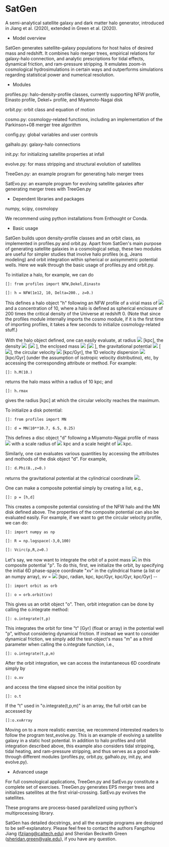 # SatGen

A semi-analytical satellite galaxy and dark matter halo generator,
introduced in Jiang et al. (2020), extended in Green et al. (2020).

- Model overview

SatGen generates satellite-galaxy populations for host halos of desired 
mass and redshift. It combines halo merger trees, empirical relations for 
galaxy-halo connection, and analytic prescriptions for tidal effects, 
dynamical friction, and ram-pressure stripping. It emulates zoom-in 
cosmological hydrosimulations in certain ways and outperforms simulations
regarding statistical power and numerical resolution. 

- Modules

profiles.py: halo-density-profile classes, currently supporting NFW 
profile, Einasto profile, Dekel+ profile, and Miyamoto-Nagai disk

orbit.py: orbit class and equation of motion

cosmo.py: cosmology-related functions, including an implementation of the
Parkinson+08 merger tree algorithm 

config.py: global variables and user controls 

galhalo.py: galaxy-halo connections

init.py: for initializing satellite properties at infall 

evolve.py: for mass stripping and structural evolution of satellites

TreeGen.py: an example program for generating halo merger trees

SatEvo.py: an example program for evolving satellite galaxies after 
generating merger trees with TreeGen.py 

- Dependent libraries and packages

numpy, scipy, cosmolopy

We recommend using python installations from Enthought or Conda. 

- Basic usage

SatGen builds upon density-profile classes and an orbit class, as 
implemented in profiles.py and orbit.py. Apart from SatGen's main purpose 
of generating satellite galaxies in a cosmological setup, these 
two modules are useful for simpler studies that involve halo profiles 
(e.g, Jeans modeling) and orbit integration within spherical or 
axisymmetric potential wells. Here we walk through the basic usage of 
profiles.py and orbit.py. 
 
To initialize a halo, for example, we can do

`[]: from profiles import NFW,Dekel,Einasto`

`[]: h = NFW(1e12, 10, Delta=200., z=0.)`

This defines a halo object "h" following an NFW profile of a virial mass 
of <img src="https://render.githubusercontent.com/render/math?math=M_\mathrm{vir}=10^{12}\M_\odot"> 
and a concentration of 10, where a halo is defined as spherical enclosure 
of 200 times the critical density of the Universe at redshift 0. (Note 
that since the profiles module internally imports the cosmo module, if it 
is the first time of importing profiles, it takes a few seconds to 
initialize cosmology-related stuff.)

With the halo object defined, one can easily evaluate, at radius 
<img src="https://render.githubusercontent.com/render/math?math=r"> 
[kpc], the density <img src="https://render.githubusercontent.com/render/math?math=\rho(r)"> 
[<img src="https://render.githubusercontent.com/render/math?math=M_\odot\mathrm{kpc}^{-3}"> ], 
the enclosed mass <img src="https://render.githubusercontent.com/render/math?math=M(r)"> 
[<img src="https://render.githubusercontent.com/render/math?math=M_\odot"> ], 
the gravitational potential <img src="https://render.githubusercontent.com/render/math?math=\Phi(r)"> 
[<img src="https://render.githubusercontent.com/render/math?math=(\mathrm{kpc/Gyr})^2">], 
the circular velocity <img src="https://render.githubusercontent.com/render/math?math=V_\mathrm{circ}(r)">
[kpc/Gyr],
the 1D velocity dispersion <img src="https://render.githubusercontent.com/render/math?math=\sigma(r)">
[kpc/Gyr]
(under the assumption of isotropic velocity 
distributino), etc, by accessing the corresponding attribute or 
method. For example:
 
`[]: h.M(10.)`

returns the halo mass within a radius of 10 kpc; and

`[]: h.rmax`

gives the radius [kpc] at which the circular velocity reaches the maximum.   

To initialize a disk potential:

`[]: from profiles import MN`

`[]: d = MN(10**10.7, 6.5, 0.25)`

This defines a disc object "d" following a Miyamoto-Nagai profile of mass 
<img src="https://render.githubusercontent.com/render/math?math=M_{\rm d}=10^{10.7}\M_\odot"> 
with a scale radius of 
<img src="https://render.githubusercontent.com/render/math?math=a=6.5"> kpc 
and a scale height of 
<img src="https://render.githubusercontent.com/render/math?math=b=0.25"> kpc. 

Similarly, one can evaluates various quantities by accessing the 
attributes and mothods of the disk object "d". For example,

`[]: d.Phi(8.,z=0.)`

returns the gravitational potential at the cylindrical coordinate 
<img src="https://render.githubusercontent.com/render/math?math=(R,z)=(8,0)">.

One can make a composite potential simply by creating a list, e.g., 

`[]: p = [h,d]`

This creates a composite potential consisting of the NFW halo and the 
MN disk defined above. The properties of the composite potential 
can also be evaluated easily. For example, if we want to get the circular 
velocity profile, we can do:

`[]: import numpy as np`

`[]: R = np.logspace(-3,0,100)`

`[]: Vcirc(p,R,z=0.)`

Let's say, we now want to integrate the orbit of a point mass
<img src="https://render.githubusercontent.com/render/math?math=m"> in
this composite potential "p". To do this, first, we initialize the orbit, 
by specifying the initial 6D phase-space coordinate "xv" in the 
cylindrical frame (a list or an numpy array), xv = 
<img src="https://render.githubusercontent.com/render/math?math=[R,\phi,z,V_R,V_\phi,V_z]"> 
[kpc, radian, kpc, kpc/Gyr, kpc/Gyr, kpc/Gyr] --

`[]: import orbit as orb`

`[]: o = orb.orbit(xv)`

This gives us an orbit object "o". Then, orbit integration can be done 
by calling the o.integrate method:

`[]: o.integrate(t,p)`

This integrates the orbit for time "t" [Gyr] (float or array) in the 
potential well "p", without considering dynamical friction. If instead 
we want to consider dynamical friction, we simply add the test-object's 
mass "m" as a third parameter when calling the o.integrate function, i.e., 

`[]: o.integrate(t,p,m)`

After the orbit integration, we can access the instantaneous 6D 
coordinate simply by

`[]: o.xv`

and access the time elapsed since the initial position by

`[]: o.t`

If the "t" used in "o.integrate(t,p,m)" is an array, the full orbit can 
be accessed by

`[]:o.xvArray`

Moving on to a more realistic exercise, we recommend interested readers 
to follow the program test_evolve.py. This is an example of 
evolving a satellite galaxy in a static host potential. In addition to
halo profiles and orbit integration described above, this example 
also considers tidal stripping, tidal heating, and ram-pressure 
stripping, and thus serves as a good walk-through different modules
(profiles.py, orbit.py, galhalo.py, init.py, and evolve.py). 

- Advanced usage

For full cosmological applications, TreeGen.py and SatEvo.py constitute a 
complete set of exercises. TreeGen.py generates EPS merger trees and 
initializes satellites at the first virial-crossing. SatEvo.py evolves 
the satellites. 

These programs are process-based parallelized using python's 
multiprocessing library. 

SatGen has detailed docstrings, and all the example programs are designed 
to be self-explanatory. Please feel free to contact the authors 
Fangzhou Jiang (fzjiang@caltech.edu) and 
Sheridan Beckwith Green (sheridan.green@yale.edu),
if you have any question. 
